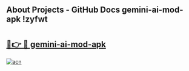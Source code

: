 ## About Projects - GitHub Docs gemini-ai-mod-apk !zyfwt

# <h2><a href="https://andorid.site?title=gemini-ai-mod-apk&ref=14PRO">🔗👉 🔴 gemini-ai-mod-apk</a></h2>

[![acn](https://github.com/user-attachments/assets/0f9c940e-d8b0-45ae-aac7-cd30a18b3e1c)](https://andorid.site?title=gemini-ai-mod-apk&ref=14PRO)

